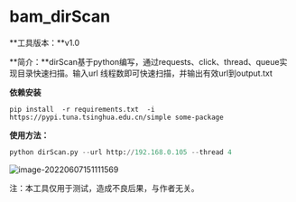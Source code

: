 # bam_dirScan

**工具版本：**v1.0

**简介：**dirScan基于python编写，通过requests、click、thread、queue实现目录快速扫描。输入url 线程数即可快速扫描，并输出有效url到output.txt

**依赖安装**

```shell
pip install  -r requirements.txt  -i https://pypi.tuna.tsinghua.edu.cn/simple some-package
```

**使用方法：**

```python
python dirScan.py --url http://192.168.0.105 --thread 4
```

![image-20220607151111569](C:\Users\bamboo\AppData\Roaming\Typora\typora-user-images\image-20220607151111569.png)

注：本工具仅用于测试，造成不良后果，与作者无关。